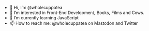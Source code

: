 - 👋 Hi, I’m @wholecuppatea
- 👀 I’m interested in Front-End Development, Books, Films and Cows.
- 🌱 I’m currently learning JavaScript
- 📫 How to reach me: @wholecuppatea on Mastodon and Twitter

<!---
wholecuppatea/wholecuppatea is a ✨ special ✨ repository because its `README.md` (this file) appears on your GitHub profile.
You can click the Preview link to take a look at your changes.
--->

